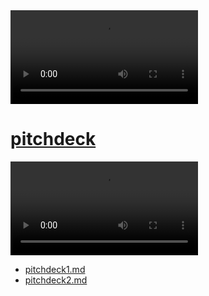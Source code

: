 <video autoplay>
  <source src="Stop-False-Alarms-with-cameraMonit.mp4" type="video/mp4">
  Your browser does not support the video tag.
</video>


# [pitchdeck](http://pitchdeck.cameramonit.com)

![Stop-False-Alarms-with-cameraMonit.mp4](Stop-False-Alarms-with-cameraMonit.mp4)

+ [pitchdeck1.md](pitchdeck1.md)
+ [pitchdeck2.md](pitchdeck2.md)

